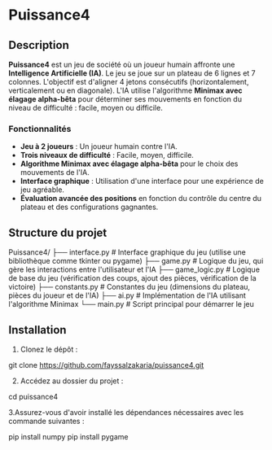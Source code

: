 # Puissance4 

## Description

**Puissance4** est un jeu de société où un joueur humain affronte une **Intelligence Artificielle (IA)**. Le jeu se joue sur un plateau de 6 lignes et 7 colonnes. L'objectif est d'aligner 4 jetons consécutifs (horizontalement, verticalement ou en diagonale). L'IA utilise l'algorithme **Minimax avec élagage alpha-bêta** pour déterminer ses mouvements en fonction du niveau de difficulté : facile, moyen ou difficile.

### Fonctionnalités

- **Jeu à 2 joueurs** : Un joueur humain contre l'IA.
- **Trois niveaux de difficulté** : Facile, moyen, difficile.
- **Algorithme Minimax avec élagage alpha-bêta** pour le choix des mouvements de l'IA.
- **Interface graphique** : Utilisation d'une interface pour une expérience de jeu agréable.
- **Évaluation avancée des positions** en fonction du contrôle du centre du plateau et des configurations gagnantes.

## Structure du projet

Puissance4/ ├── interface.py # Interface graphique du jeu (utilise une bibliothèque comme tkinter ou pygame) ├── game.py # Logique du jeu, qui gère les interactions entre l'utilisateur et l'IA ├── game_logic.py # Logique de base du jeu (vérification des coups, ajout des pièces, vérification de la victoire) ├── constants.py # Constantes du jeu (dimensions du plateau, pièces du joueur et de l'IA) ├── ai.py # Implémentation de l'IA utilisant l'algorithme Minimax └── main.py # Script principal pour démarrer le jeu
## Installation

1. Clonez le dépôt :


git clone https://github.com/fayssalzakaria/puissance4.git


2. Accédez au dossier du projet :

cd puissance4

3.Assurez-vous d'avoir installé les dépendances nécessaires avec les commande suivantes :


  pip install numpy
  pip install pygame
